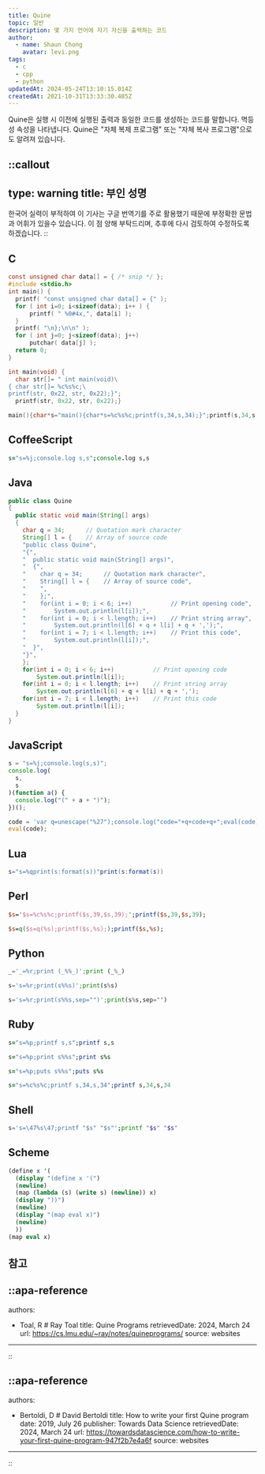 ```yaml
---
title: Quine
topic: 일반
description: 몇 가지 언어에 자기 자신을 출력하는 코드
author:
  - name: Shaun Chong
    avatar: levi.png
tags:
  - c
  - cpp
  - python
updatedAt: 2024-05-24T13:10:15.014Z
createdAt: 2021-10-31T13:33:30.485Z
---
```


Quine은 실행 시 이전에 실행된 출력과 동일한 코드를 생성하는 코드를 말합니다. 멱등성 속성을 나타냅니다. Quine은 "자체 복제 프로그램" 또는 "자체 복사 프로그램"으로도 알려져 있습니다.

<!--more-->

<!-- prettier-ignore-start -->
::callout
---
type: warning
title: 부인 성명
---
한국어 실력이 부적하여 이 기사는 구글 번역기를 주로 활용했기 때문에 부정확한 문법과 어휘가 있을수 있습니다. 이 점 양해 부탁드리며, 추후에 다시 검토하여 수정하도록 하겠습니다.
::
<!-- prettier-ignore-end -->

## C

```c [Example 1]
const unsigned char data[] = { /* snip */ };
#include <stdio.h>
int main() {
  printf( "const unsigned char data[] = {" );
  for ( int i=0; i<sizeof(data); i++ ) {
      printf( " %0#4x,", data[i] );
  }
  printf( "\n};\n\n" );
  for ( int j=0; j<sizeof(data); j++)
      putchar( data[j] );
  return 0;
}
```

```c [Example 2]
int main(void) {
  char str[]= " int main(void)\
{ char str[]= %c%s%c;\
printf(str, 0x22, str, 0x22);}";
  printf(str, 0x22, str, 0x22);}
```

```c [Example 3]
main(){char*s="main(){char*s=%c%s%c;printf(s,34,s,34);}";printf(s,34,s,34);}
```

## CoffeeScript

```coffee
s="s=%j;console.log s,s";console.log s,s
```

## Java

```java
public class Quine
{
  public static void main(String[] args)
  {
    char q = 34;      // Quotation mark character
    String[] l = {    // Array of source code
    "public class Quine",
    "{",
    "  public static void main(String[] args)",
    "  {",
    "    char q = 34;      // Quotation mark character",
    "    String[] l = {    // Array of source code",
    "    ",
    "    };",
    "    for(int i = 0; i < 6; i++)           // Print opening code",
    "        System.out.println(l[i]);",
    "    for(int i = 0; i < l.length; i++)    // Print string array",
    "        System.out.println(l[6] + q + l[i] + q + ',');",
    "    for(int i = 7; i < l.length; i++)    // Print this code",
    "        System.out.println(l[i]);",
    "  }",
    "}",
    };
    for(int i = 0; i < 6; i++)           // Print opening code
        System.out.println(l[i]);
    for(int i = 0; i < l.length; i++)    // Print string array
        System.out.println(l[6] + q + l[i] + q + ',');
    for(int i = 7; i < l.length; i++)    // Print this code
        System.out.println(l[i]);
  }
}
```

## JavaScript

```js
s = "s=%j;console.log(s,s)";
console.log(
  s,
  s
)(function a() {
  console.log("(" + a + ")");
})();

code = 'var q=unescape("%27");console.log("code="+q+code+q+";eval(code)")';
eval(code);
```

## Lua

```lua
s="s=%qprint(s:format(s))"print(s:format(s))
```

## Perl

```perl [Example 1]
$s='$s=%c%s%c;printf($s,39,$s,39);';printf($s,39,$s,39);
```

```perl [Example 2]
$s=q($s=q(%s);printf($s,%s););printf($s,%s);
```

## Python

```python [Example 1]
_='_=%r;print (_%%_)';print (_%_)
```

```python [Example 2]
s='s=%r;print(s%%s)';print(s%s)
```

```python [Example 3]
s='s=%r;print(s%%s,sep="")';print(s%s,sep="")
```

## Ruby

```rb [Example 1]
s="s=%p;printf s,s";printf s,s
```

```rb [Example 2]
s="s=%p;print s%%s";print s%s
```

```rb [Example 3]
s="s=%p;puts s%%s";puts s%s
```

```rb [Example 4]
s="s=%c%s%c;printf s,34,s,34";printf s,34,s,34
```

## Shell

```sh
s='s=\47%s\47;printf "$s" "$s"';printf "$s" "$s"
```

## Scheme

```scheme
(define x '(
  (display "(define x '(")
  (newline)
  (map (lambda (s) (write s) (newline)) x)
  (display "))")
  (newline)
  (display "(map eval x)")
  (newline)
  ))
(map eval x)
```

## 참고

<!-- prettier-ignore-start -->
::apa-reference
---
authors:
  - Toal, R # Ray Toal
title: Quine Programs
retrievedDate: 2024, March 24
url: https://cs.lmu.edu/~ray/notes/quineprograms/ 
source: websites
---
::

::apa-reference
---
authors:
  - Bertoldi, D # David Bertoldi
title: How to write your first Quine program 
date: 2019, July 26
publisher: Towards Data Science
retrievedDate: 2024, March 24
url: https://towardsdatascience.com/how-to-write-your-first-quine-program-947f2b7e4a6f
source: websites
---
::
<!-- prettier-ignore-end -->
